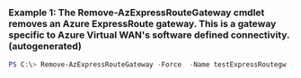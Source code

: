 ### Example 1: The Remove-AzExpressRouteGateway cmdlet removes an Azure ExpressRoute gateway. This is a gateway specific to Azure Virtual WAN's software defined connectivity. (autogenerated)
```powershell
PS C:\> Remove-AzExpressRouteGateway -Force  -Name testExpressRoutegw -ResourceGroupName testRG
```

